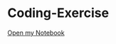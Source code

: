 # Coding-Exercise

[Open my Notebook](https://colab.research.google.com/drive/1wgPAyChl-CkDQr2x-3sEhjsm1Zoe1MZx?usp=sharing)
